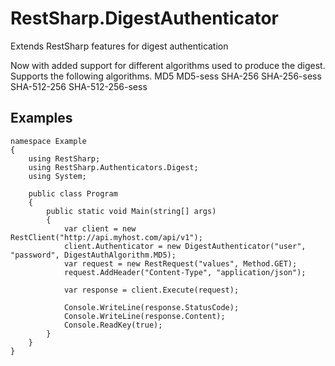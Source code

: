 # RestSharp.DigestAuthenticator
Extends RestSharp features for digest authentication

Now with added support for different algorithms used to produce the digest.
Supports the following algorithms.
MD5
MD5-sess
SHA-256
SHA-256-sess
SHA-512-256
SHA-512-256-sess


## Examples
```CSharp
namespace Example
{
    using RestSharp;
    using RestSharp.Authenticators.Digest;
    using System;

    public class Program
    {
        public static void Main(string[] args)
        {
            var client = new RestClient("http://api.myhost.com/api/v1");
            client.Authenticator = new DigestAuthenticator("user", "password", DigestAuthAlgorithm.MD5);
            var request = new RestRequest("values", Method.GET);
            request.AddHeader("Content-Type", "application/json");

            var response = client.Execute(request);

            Console.WriteLine(response.StatusCode);
            Console.WriteLine(response.Content);
            Console.ReadKey(true);
        }
    }
}
```
